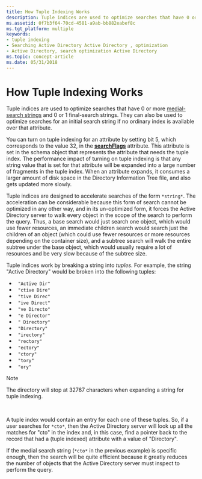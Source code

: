 ```yaml
---
title: How Tuple Indexing Works
description: Tuple indices are used to optimize searches that have 0 or more medial-search strings and 0 or 1 final-search strings. They can also be used to optimize searches for an initial search string if no ordinary index is available over that attribute.
ms.assetid: 0f7b3f64-70cd-4581-a9ab-bb882eabef8c
ms.tgt_platform: multiple
keywords:
- tuple indexing
- Searching Active Directory Active Directory , optimization
- Active Directory, search optimization Active Directory
ms.topic: concept-article
ms.date: 05/31/2018
---
```


# How Tuple Indexing Works

Tuple indices are used to optimize searches that have 0 or more [medial-search strings](search-string-types.md) and 0 or 1 final-search strings. They can also be used to optimize searches for an initial search string if no ordinary index is available over that attribute.

You can turn on tuple indexing for an attribute by setting bit 5, which corresponds to the value 32, in the [**searchFlags**](/windows/desktop/ADSchema/a-searchflags) attribute. This attribute is set in the schema object that represents the attribute that needs the tuple index. The performance impact of turning on tuple indexing is that any string value that is set for that attribute will be expanded into a large number of fragments in the tuple index. When an attribute expands, it consumes a larger amount of disk space in the Directory Information Tree file, and also gets updated more slowly.

Tuple indices are designed to accelerate searches of the form `*string*`. The acceleration can be considerable because this form of search cannot be optimized in any other way, and in its un-optimized form, it forces the Active Directory server to walk every object in the scope of the search to perform the query. Thus, a base search would just search one object, which would use fewer resources, an immediate children search would search just the children of an object (which could use fewer resources or more resources depending on the container size), and a subtree search will walk the entire subtree under the base object, which would usually require a lot of resources and be very slow because of the subtree size.

Tuple indices work by breaking a string into *tuples*. For example, the string "Active Directory" would be broken into the following tuples:

-   ` "Active Dir"`
-   ` "ctive Dire"`
-   ` "tive Direc"`
-   ` "ive Direct"`
-   ` "ve Directo"`
-   ` "e Director"`
-   ` " Directory"`
-   ` "Directory"`
-   ` "irectory"`
-   ` "rectory"`
-   ` "ectory"`
-   ` "ctory"`
-   ` "tory"`
-   ` "ory"`

> [!Note]  
> The directory will stop at 32767 characters when expanding a string for tuple indexing.

 

A tuple index would contain an entry for each one of these tuples. So, if a user searches for `*cto*`, then the Active Directory server will look up all the matches for "cto" in the index and, in this case, find a pointer back to the record that had a (tuple indexed) attribute with a value of "Directory".

If the medial search string (`*cto*` in the previous example) is specific enough, then the search will be quite efficient because it greatly reduces the number of objects that the Active Directory server must inspect to perform the query.

 

 
